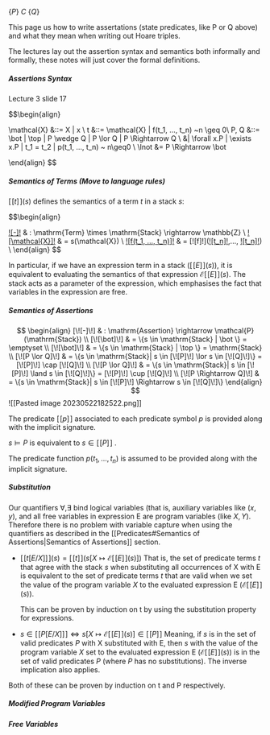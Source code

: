 $\{P\}~C~\{Q\}$

This page us how to write assertations (state predicates, like P or Q above) and what they mean when writing out Hoare triples.

The lectures lay out the assertion syntax and semantics both informally and formally, these notes will just cover the formal definitions.


##### Assertions Syntax
Lecture 3 slide 17

$$\begin{align}

\mathcal{X} &::= X | x \\
t &::= \mathcal{X} | f(t_1, ..., t_n) ~n \geq 0\\
P, Q &::= \bot | \top | P \wedge Q | P \lor Q | P \Rightarrow  Q  \\
	&| \forall x.P | \exists x.P | t_1 = t_2 | p(t_1, ..., t_n) ~ n\geq0 \\
\lnot  &= P \Rightarrow \bot   

\end{align}
$$



##### Semantics of Terms (Move to language rules)

$[\![t]\!](s)$ defines the semantics of a term $t$ in a stack $s$:

$$\begin{align}

[\![-]\!](=)  & : \mathrm{Term} \times \mathrm{Stack} \rightarrow \mathbb{Z}  \\
[\![\mathcal{X}]\!](s)  & = s(\mathcal{X}) \\
[\![f(t_1, ..., t_n)]\!](s)  & = [\![f]\!]([\![t_n]\!](s),..., [\![t_n]\!](s)) \\
\end{align}
$$

In particular, if we have an expression term in a stack ($[\![E]\!](s)$), it is equivalent to evaluating the semantics of that expression $\mathcal{E}[\![E]\!](s)$. The stack acts as a parameter of the expression, which emphasises the fact that variables in the expression are free.

##### Semantics of Assertions

$$
\begin{align}
[\![-]\!] & : \mathrm{Assertion} \rightarrow \mathcal{P}(\mathrm{Stack}) \\
[\![\bot]\!] & = \{s \in \mathrm{Stack} | \bot \} = \emptyset   \\
[\![\bot]\!] & = \{s \in \mathrm{Stack} | \top \} = \mathrm{Stack} \\
[\![P \lor Q]\!] & = \{s \in \mathrm{Stack}| s \in [\![P]\!] \lor s \in [\![Q]\!]\} = [\![P]\!] \cap [\![Q]\!] \\
[\![P \lor Q]\!] & = \{s \in \mathrm{Stack}| s \in [\![P]\!] \land s \in [\![Q]\!]\} = [\![P]\!] \cup [\![Q]\!] \\
[\![P \Rightarrow Q]\!] & = \{s \in \mathrm{Stack}| s \in [\![P]\!] \Rightarrow s \in [\![Q]\!]\}
\end{align}
$$
![[Pasted image 20230522182522.png]]

The predicate $[\![p]\!]$ associated to each predicate symbol $p$ is provided along with the implicit signature.

$s \models P$ is equivalent to $s \in [\![P]\!]$ .

The predicate function $p(t_1, ..., t_n)$ is assumed to be provided along with the implicit signature.

##### Substitution

Our quantifiers $\forall , \exists$ bind logical variables (that is, auxiliary variables like ($x,y$), and all free variables in expression E are program variables (like $X,Y$). Therefore there is no problem with variable capture when using the quantifiers as described in the [[Predicates#Semantics of Assertions|Semantics of Assertions]] section.

- $[\![t[E/X]]\!](s) = [\![t]\!](s[X \mapsto \mathcal{E}[\![E]\!](s)])$
	That is, the set of predicate terms $t$ that agree with the stack $s$ when substituting all occurrences of X with E is equivalent to the set of predicate terms $t$ that are valid when we set the value of the program variable $X$ to the evaluated expression E ($\mathcal{E}[\![E]\!](s)$).

	This can be proven by induction on t by using the substitution property for expressions.
- $s \in [\![P[E/X]]\!] \Leftrightarrow s[X \mapsto \mathcal{E}[\![E]\!](s)] \in [\![P]\!]$
	Meaning, if $s$ is in the set of valid predicates $P$ with X substituted with E, then $s$ with the value of the program variable $X$ set to the evaluated expression E ($\mathcal{E}[\![E]\!](s)$) is in the set of valid predicates $P$ (where $P$ has no substitutions).
	The inverse implication also applies.

Both of these can be proven by induction on t and P respectively.
 
##### Modified Program Variables

##### Free Variables


